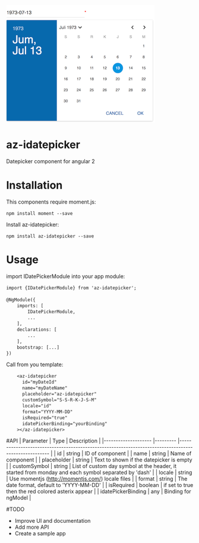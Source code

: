 ![alt tag](https://github.com/doenikoe/az-idatepicker/raw/master/screenshoot.png)

# az-idatepicker
Datepicker component for angular 2

# Installation
This components require moment.js:
```npm
npm install moment --save
```
Install az-idatepicker:
```npm
npm install az-idatepicker --save
```

# Usage
import IDatePickerModule into your app module:
```angularjs
import {IDatePickerModule} from 'az-idatepicker';

@NgModule({
    imports: [
        IDatePickerModule,
        ...
    ],
    declarations: [
        ...
    ],
    bootstrap: [...]
})
```
Call <az-idatepicker> from you template:
```angular2html
    <az-idatepicker
      id="myDateId"
      name="myDateName"
      placeholder="az-idatepicker"
      customSymbol="S-S-R-K-J-S-M"
      locale="id"
      format="YYYY-MM-DD"
      isRequired="true"
      idatePickerBinding="yourBinding"
    ></az-idatepicker>
```

#API
| Parameter          	| Type    	| Description                                                                                         	|
|--------------------	|---------	|-----------------------------------------------------------------------------------------------------	|
| id                 	| string  	| ID of component                                                                                     	|
| name               	| string  	| Name of component                                                                                   	|
| placeholder        	| string  	| Text to shown if the datepicker is empty                                                            	|
| customSymbol       	| string  	| List of custom day symbol at the header, it started from monday and each symbol separated by 'dash' 	|
| locale             	| string   	| Use momentjs (http://momentjs.com/) locale files                                                    	|
| format             	| string  	| The date format, default to 'YYYY-MM-DD'                                                            	|
| isRequired         	| boolean 	| if set to true then the red colored asterix appear                                                  	|
| idatePickerBinding 	| any     	| Binding for ngModel                                                                                 	|

#TODO
- Improve UI and documentation
- Add more API
- Create a sample app
